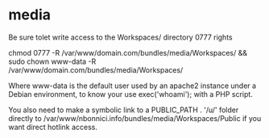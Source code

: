 media
=====

Be sure tolet write access to the Workspaces/ directory 0777 rights

chmod 0777 -R /var/www/domain.com/bundles/media/Workspaces/ && sudo chown www-data -R /var/www/domain.com/bundles/media/Workspaces/

Where www-data is the default user used by an apache2 instance under a Debian environment, to know your use exec('whoami'); with a PHP script.

You also need to make a symbolic link to a PUBLIC_PATH . '/u/' folder directly to /var/www/nbonnici.info/bundles/media/Workspaces/Public if you want direct hotlink access.
